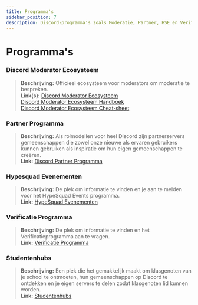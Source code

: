 ```yaml
---
title: Programma's
sidebar_position: 7
description: Discord-programma's zoals Moderatie, Partner, HSE en Verificatie.
---
```


# Programma's

### **Discord Moderator Ecosysteem** 
> __Beschrijving:__ Officieel ecosysteem voor moderators om moderatie te bespreken.  <br/>
__Link(s):__ [Discord Moderator Ecosysteem](https://blog.discord.com/announcing-the-discord-moderator-academy-exam-a1bcb5b9d405)   <br/>
[Discord Moderator Ecosysteem Handboek](https://drive.google.com/file/d/1rCCi7UZ3BAS38T-zwBVpmTb13m8z7avW/view)   <br/>
[Discord Moderator Ecosysteem Cheat-sheet](https://drive.google.com/file/d/1ir-H91-yfskFO4wjEQCtc81ip9XErl9l/view)

### **Partner Programma**
> __Beschrijving:__ Als rolmodellen voor heel Discord zijn partnerservers gemeenschappen die zowel onze nieuwe als ervaren gebruikers kunnen gebruiken als inspiratie om hun eigen gemeenschappen te creëren.   <br/>
__Link:__ [Discord Partner Programma](https://dis.gd/partners)

### **Hypesquad Evenementen**
> __Beschrijving:__ De plek om informatie te vinden en je aan te melden voor het HypeSquad Events programma.   <br/>
__Link:__ [HypeSquad Evenementen](https://dis.gd/hypesquad)

### **Verificatie Programma**
> __Beschrijving:__ De plek om informatie te vinden en het Verificatieprogramma aan te vragen.   <br/>
__Link:__ [Verificatie Programma](https://dis.gd/verification)

### **Studentenhubs**
> __Beschrijving:__ Een plek die het gemakkelijk maakt om klasgenoten van je school te ontmoeten, hun gemeenschappen op Discord te ontdekken en je eigen servers te delen zodat klasgenoten lid kunnen worden.   <br/>
__Link:__ [Studentenhubs](https://dis.gd/studenthubs)
